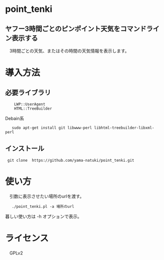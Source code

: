 point_tenki
===============================

ヤフー3時間ごとのピンポイント天気をコマンドライン表示する
-------------------------------

　3時間ごとの天気、またはその時間の天気情報を表示します。

# 導入方法

## 必要ライブラリ

```
    LWP::UserAgent
    HTML::TreeBuilder
```

Debain系

`    sudo apt-get install git libwww-perl libhtml-treebuilder-libxml-perl ` 

## インストール

`  git clone  https://github.com/yama-natuki/point_tenki.git `

# 使い方

　引数に表示させたい場所のurlを渡す。

`    ./point_tenki.pl -a 場所のurl `

暮しい使い方は -h オプションで表示。

# ライセンス
　GPLv2

